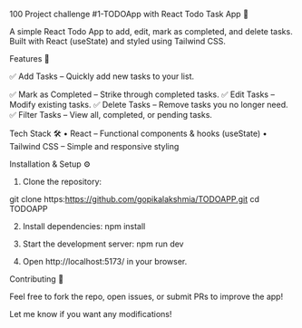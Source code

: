 100 Project challenge #1-TODOApp with React
Todo Task App 📝

A simple React Todo App to add, edit, mark as completed, and delete tasks. Built with React (useState) and styled using Tailwind CSS.

Features 🚀

✅ Add Tasks – Quickly add new tasks to your list.

✅ Mark as Completed – Strike through completed tasks.
✅ Edit Tasks – Modify existing tasks.
✅ Delete Tasks – Remove tasks you no longer need.
✅ Filter Tasks – View all, completed, or pending tasks.

Tech Stack 🛠
• React – Functional components & hooks (useState)
• Tailwind CSS – Simple and responsive styling

Installation & Setup ⚙️
1. Clone the repository:

git clone https:https://github.com/gopikalakshmia/TODOAPP.git
cd TODOAPP

2. Install dependencies:
npm install

3. Start the development server:
npm run dev

4. Open http://localhost:5173/ in your browser.


Contributing 🤝

Feel free to fork the repo, open issues, or submit PRs to improve the app!

Let me know if you want any modifications!

